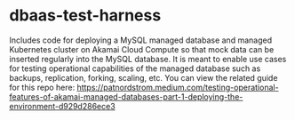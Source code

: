 # dbaas-test-harness
Includes code for deploying a MySQL managed database and managed Kubernetes cluster on Akamai Cloud Compute so that mock data can be inserted regularly into the MySQL database.  It is meant to enable use cases for testing operational capabilities of the managed database such as backups, replication, forking, scaling, etc.  You can view the related guide for this repo here:  https://patnordstrom.medium.com/testing-operational-features-of-akamai-managed-databases-part-1-deploying-the-environment-d929d286ece3
